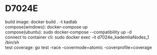 # D7024E

build image: docker build . -t kadlab <br>
compose(windows): docker-compose up <br>
compose(ubuntu): sudo docker-compose --compatibility up -d <br>
connect to container cli: sudo docker exec -it d7024e_kademliaNodes_1 /bin/sh <br>
test coverage: go test -race -covermode=atomic -coverprofile=coverage
